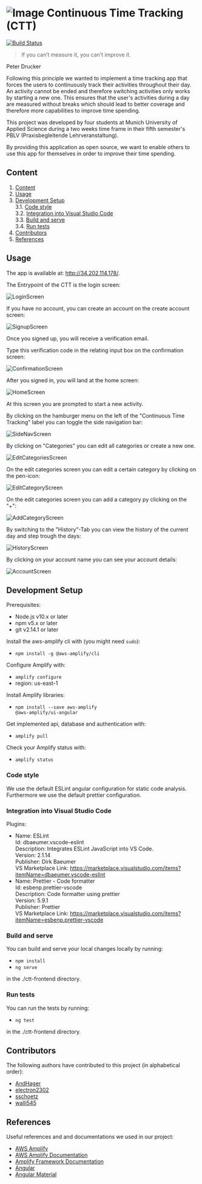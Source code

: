 # ![Image](./docs/cttIcon.svg) Continuous Time Tracking (CTT)

[![Build Status](https://drone.dev.sart.solutions/api/badges/electron2302/continuous-time-tracking/status.svg?ref=refs/heads/develop)](https://drone.dev.sart.solutions/electron2302/continuous-time-tracking)

  > If you can’t measure it, you can’t improve it.
  
Peter Drucker

Following this principle we wanted to implement a time tracking app that forces the users to continuously track their activities throughout their day. An activity cannot be ended and therefore switching activities only works by starting a new one. This ensures that the user's activities during a day are measured without breaks which should lead to better coverage and therefore more capabilities to improve time spending.

This project was developed by four students at Munich University of Applied Science during a two weeks time frame in their fifth semester's PBLV (Praxisbegleitende Lehrveranstaltung).

By providing this application as open source, we want to enable others to use this app for themselves in order to improve their time spending. 

## Content

1. [Content](##Content)
2. [Usage](##Usage)
3. [Development Setup](##Development-Setup)  
   3.1. [Code style](###Code-style)  
   3.2. [Integration into Visual Studio Code](###Integration-into-Visual-Studio-Code)  
   3.3. [Build and serve](###Build-and-serve)  
   3.4. [Run tests](###Run-tests)
4. [Contributors](##Contributors)
5. [References](##References)

## Usage

The app is available at: http://34.202.114.178/.

The Entrypoint of the CTT is the login screen:

![LoginScreen](./docs/LoginScreen.png)

If you have no account, you can create an account on the create account screen:

![SignupScreen](./docs/SignupScreen.png)

Once you signed up, you will receive a verification email.

Type this verification code in the relating input box on the confirmation screen:

![ConfirmationScreen](./docs/ConfirmationScreen.png)

After you signed in, you will land at the home screen:

![HomeScreen](./docs/HomeScreen.png)

At this screen you are prompted to start a new activity.

By clicking on the hamburger menu on the left of the "Continuous Time Tracking" label you can toggle the side navigation bar:

![SideNavScreen](./docs/SideNavScreen.png)

By clicking on "Categories" you can edit all categories or create a new one.

![EditCategoriesScreen](./docs/EditCategoriesScreen.png)

On the edit categories screen you can edit a certain category by clicking on the pen-icon:

![EditCategoryScreen](./docs/EditCategoryScreen.png)

On the edit categories screen you can add a category py clicking on the "+":

![AddCategoryScreen](./docs/AddCategoryScreen.png)

By switching to the "History"-Tab you can view the history of the current day and step trough the days:

![HistoryScreen](./docs/HistoryScreen.png)

By clicking on your account name you can see your account details:

![AccountScreen](./docs/AccountScreen.png)

## Development Setup

Prerequisites:

- Node.js v10.x or later
- npm v5.x or later
- git v2.14.1 or later

Install the aws-amplify cli with (you might need <code>sudo</code>):

- <code>npm install -g @aws-amplify/cli</code>

Configure Amplify with:

- <code>amplify configure</code>
- region: us-east-1

Install Amplify libraries:

- <code>npm install --save aws-amplify @aws-amplify/ui-angular</code>

Get implemented api, database and authentication with:

- <code>amplify pull</code>

Check your Amplify status with:

- <code>amplify status</code>

### Code style

We use the default ESLint angular configuration for static code analysis.
Furthermore we use the default prettier configuration.

### Integration into Visual Studio Code

Plugins:

- Name: ESLint \
  Id: dbaeumer.vscode-eslint \
  Description: Integrates ESLint JavaScript into VS Code. \
  Version: 2.1.14 \
  Publisher: Dirk Baeumer \
  VS Marketplace Link: https://marketplace.visualstudio.com/items?itemName=dbaeumer.vscode-eslint
- Name: Prettier - Code formatter \
  Id: esbenp.prettier-vscode \
  Description: Code formatter using prettier \
  Version: 5.9.1 \
  Publisher: Prettier \
  VS Marketplace Link: https://marketplace.visualstudio.com/items?itemName=esbenp.prettier-vscode

### Build and serve

You can build and serve your local changes locally by running:

- <code>npm install</code>
- <code>ng serve</code>

in the ./ctt-frontend directory.

### Run tests

You can run the tests by running:

- <code>ng test</code>

in the ./ctt-frontend directory.

## Contributors

The following authors have contributed to this project (in alphabetical order):

- [AndHager](https://github.com/AndHager)
- [electron2302](https://github.com/electron2302)
- [sschoetz](https://github.com/sschoetz)
- [walli545](https://github.com/walli545)

## References

Useful references and and documentations we used in our project:

- [AWS Amplify](https://aws.amazon.com/de/amplify/)
- [AWS Amplify Documentation](https://docs.aws.amazon.com/amplify/)
- [Amplify Framework Documentation](https://docs.amplify.aws/)
- [Angular](https://angular.io/)
- [Angular Material](https://material.angular.io/)
